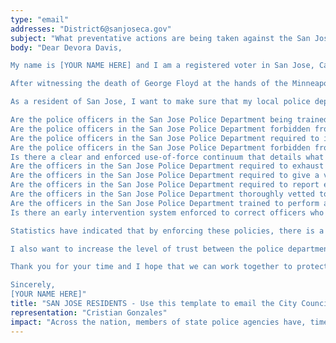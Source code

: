 ```yaml
---
type: "email"
addresses: "District6@sanjoseca.gov"
subject: "What preventative actions are being taken against the San Jose Police Department?"
body: "Dear Devora Davis,

My name is [YOUR NAME HERE] and I am a registered voter in San Jose, California. I am writing to you today to ask what you are doing, as the City Council of San Jose, to ensure that your officers are not abusing their power and are held accountable for their actions.

After witnessing the death of George Floyd at the hands of the Minneapolis Police Department, I am left feeling outraged, frustrated, and hurt. The system has failed yet another black man and we are anxiously waiting to see if the officers responsible for his death will face consequences.

As a resident of San Jose, I want to make sure that my local police department is taking the necessary preventative measures to ensure that incidents like this will not occur in the future. So I ask:

Are the police officers in the San Jose Police Department being trained to de-escalate altercations by using peaceful conflict resolution strategies?
Are the police officers in the San Jose Police Department forbidden from using carotid restraints (chokeholds, strangleholds, etc.) and hog-tying methods? Furthermore, are they forbidden from transporting civilians in uncomfortable positions, such as face down in a vehicle?
Are the police officers in the San Jose Police Department required to intervene if they witness another officer using excessive force? Will officers be reprimanded if they fail to intervene?
Are the police officers in the San Jose Police Department forbidden from shooting at moving vehicles?
Is there a clear and enforced use-of-force continuum that details what weapons and force are acceptable in a wide variety of civilian-police interactions?
Are the officers in the San Jose Police Department required to exhaust every other possible option before using excessive force?
Are the officers in the San Jose Police Department required to give a verbal warning to civilians before drawing their weapon or using excessive force?
Are the officers in the San Jose Police Department required to report each time they threaten to or use force on civilians?
Are the officers in the San Jose Police Department thoroughly vetted to ensure that they do not have a history with abuse, racism, xenophobia, homophobia / transphobia, or discrimination?
Are the officers in the San Jose Police Department trained to perform and seek necessary medical action after using excessive force?
Is there an early intervention system enforced to correct officers who use excessive force? Additionally, how many complaints does an officer have to receive before they are reprimanded? Before they are terminated? More than three complaints are unacceptable.

Statistics have indicated that by enforcing these policies, there is a significant decrease in civilian complaints and injury due to excessive force. If any of the policies are not currently in place, then what is being done to ensure that they are going to be enforced in the near future? What can I do, as a concerned citizen, to set these policies in motion?

I also want to increase the level of trust between the police department and the community. To establish trust, there has to be transparency. I would like to see the San Jose Police Department collect and report data on civilian deaths that occurred in custody and as a result of an officer’s use of excessive force. The data should be broken down by demographics and should showcase the race, gender, sexuality, and religion of the civilians. Allowing the public access to this information will show us where we, as a community, fall short.

Thank you for your time and I hope that we can work together to protect the San Jose community. I refuse to let the next hashtag come from here.

Sincerely,
[YOUR NAME HERE]"
title: "SAN JOSE RESIDENTS - Use this template to email the City Council of San Jose to quiz them on what preventive actions are being taken to protect against police brutality from San Jose Police Department."
representation: "Cristian Gonzales"
impact: "Across the nation, members of state police agencies have, time and time again, abused their power and have killed black Americans in a horrific manner, devoid of any lawfulness. Our nation has observed the cruel and evil killings of George Floyd, Breonna Taylor, Eric Garner, Ahmed Aubrey, and countless others of black Americans. Email the City Council for the city of San Jose and press the question--are you, Devora Davis, taking any preventative actions to ensure that such acts of cruelty against African Americans don't happen as a consequence of policing with racist motives?"
---
```


